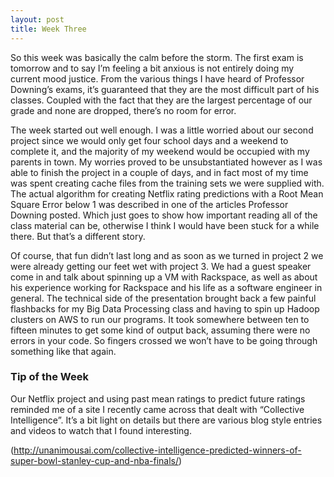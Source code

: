 ```yaml
---
layout: post
title: Week Three
---
```


So this week was basically the calm before the storm. The first exam is tomorrow and to say I’m feeling a bit anxious is not entirely doing my current mood justice. From the various things I have heard of Professor Downing’s exams, it’s guaranteed that they are the most difficult part of his classes. Coupled with the fact that they are the largest percentage of our grade and none are dropped, there’s no room for error.

The week started out well enough. I was a little worried about our second project since we would only get four school days and a weekend to complete it, and the majority of my weekend would be occupied with my parents in town. My worries proved to be unsubstantiated however as I was able to finish the project in a couple of days, and in fact most of my time was spent creating cache files from the training sets we were supplied with. The actual algorithm for creating Netflix rating predictions with a Root Mean Square Error below 1 was described in one of the articles Professor Downing posted. Which just goes to show how important reading all of the class material can be, otherwise I think I would have been stuck for a while there. But that’s a different story.

Of course, that fun didn’t last long and as soon as we turned in project 2 we were already getting our feet wet with project 3. We had a guest speaker come in and talk about spinning up a VM with Rackspace, as well as about his experience working for Rackspace and his life as a software engineer in general. The technical side of the presentation brought back a few painful flashbacks for my Big Data Processing class and having to spin up Hadoop clusters on AWS to run our programs. It took somewhere between ten to fifteen minutes to get some kind of output back, assuming there were no errors in your code. So fingers crossed we won’t have to be going through something like that again.

### Tip of the Week

Our Netflix project and using past mean ratings to predict future ratings reminded me of a site I recently came across that dealt with “Collective Intelligence”. It’s a bit light on details but there are various blog style entries and videos to watch that I found interesting. 

(http://unanimousai.com/collective-intelligence-predicted-winners-of-super-bowl-stanley-cup-and-nba-finals/)
